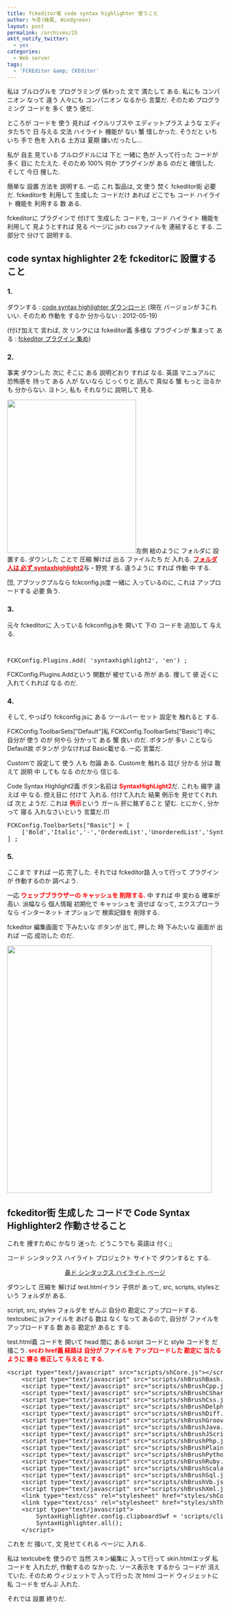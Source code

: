 ```yaml
---
title: fckeditor竜 code syntax highlighter 使うこと
author: 녹풍(綠風, Windgreen)
layout: post
permalink: /archives/25
aktt_notify_twitter:
  - yes
categories:
  - Web server
tags:
  - 'FCKEditor &amp; CKEditor'
---
```

私は ブルログルを プログラミング 係わった 文で 満たして ある. 私にも コンパニオン なって 違う 人々にも コンパニオン なるから 言葉だ. そのため プログラミング コードを 多く 使う 便だ.

ところが コードを 使う 見れば イクルリブスや エディットプラス ような エディタたちで 日 与える 文法 ハイライト 機能が ない 蟹 惜しかった. そうだと いちいち 手で 色を 入れる 土方は 夏期 嫌いだったし&#8230;

私が 自主 見ている ブルログドルには 下と 一緒に 色が 入って行った コードが 多く 目に たたえた. そのため 100% 何か プラグインが ある のだと 確信した. そして 今日 捜した.

簡単な 設置 方法を 説明する. 一応 これ 製品は, 文 使う 焚く fckeditor街 必要だ. fckeditorを 利用して 生成した コードだけ あれば どこでも コード ハイライト 機能を 利用する 数 ある.

fckeditorに プラグインで 付けて 生成した コードを, コード ハイライト 機能を 利用して 見ようとすれば 見る ページに jsわ cssファイルを 連結すると する. 二 部分で 分けて 説明する.

## code syntax highlighter 2を fckeditorに 設置すること

### 1.

ダウンする : <a href="http://alexgorbatchev.com/SyntaxHighlighter/download/" target="_blank">code syntax highlighter ダウンロード</a> (現在 バージョンが 3これ いい. そのため 作動を するか 分からない : 2012-05-19)

(付け加えて 言わば, 次 リンクには fckeditor義 多様な プラグインが 集まって ある : <a href="http://sourceforge.net/tracker/?group_id=75348&atid=737639" target="_blank">fckeditor プラグイン 集め</a>)

### 2.

事実 ダウンした 次に そこに ある 説明どおり すれば なる. 英語 マニュアルに 恐怖感を 持って ある 人が ないなら じっくりと 読んで 真似る 蟹 もっと 治るかも 分からない. ヨトン, 私も それなりに 説明して 見る.

<img class="alignleft" src="http://dl.dropboxusercontent.com/u/15546257/blog/mytory/old-images/1/cfile22.uf.150AF7564D4BC8632F83C7.jpg" alt="" height="358" width="301" />左側 絵のように フォルダに 設置する. ダウンした ことで 圧縮 解けば 出る ファイルたち だ 入れる. <span style="text-decoration: underline;"><strong><span style="color: #ff0000;">フォルダ人は 必ず syntaxhighlight2</span></strong></span>与・野党 する. 違うように すれば 作動 中 する.

団, アブツックプルなら fckconfig.js度 一緒に 入っているのに, これは アップロードする 必要 負う.

### 3.

元々 fckeditorに 入っている fckconfig.jsを 開いて 下の コードを 追加して 与える.

<div style="clear: both; color: white;">
  .
</div>

<pre class="brush: jscript;gutter: false; ">FCKConfig.Plugins.Add( &#039;syntaxhighlight2&#039;, &#039;en&#039;) ;</pre>

FCKConfig.Plugins.Addという 関数が 被せている 所が ある. 捜して 彼 近くに 入れてくれれば なる のだ.

### 4.

そして, やっぱり fckconfig.jsに ある ツールバー セット 設定を 触れると する.

FCKConfig.ToolbarSets["Default"]私 FCKConfig.ToolbarSets["Basic"] 中に 自分が 使う のが 何やら 分かって ある 蟹 良い のだ. ボタンが 多い ことなら Default故 ボタンが 少なければ Basic載せる. 一応 言葉だ.

Customで 設定して 使う 人も 勿論 ある. Customを 触れる 竝び 分かる 分は 敢えて 説明 中 しても なる のだから 信じる.

Code Syntax Highlight2義 ボタン名前は <span style="color: #ff0000;"><strong>SyntaxHighLight2</strong></span>だ. これも 綴字 違えば 中 なる. 控え目に 付けて 入れる. 付けて入れた 結果 例示を 見せてくれれば 次と ようだ. これは <span style="color: #ff0000;"><strong>例示</strong></span>という ガール 肝に銘ずること 望む. とにかく, 分かって 寝る 入れなさいという 言葉だ.(!)

<pre class="brush: jscript;gutter: false; ">FCKConfig.ToolbarSets["Basic"] = [
	[&#039;Bold&#039;,&#039;Italic&#039;,&#039;-&#039;,&#039;OrderedList&#039;,&#039;UnorderedList&#039;,&#039;SyntaxHighLight2&#039;,&#039;-&#039;,&#039;Link&#039;,&#039;Unlink&#039;,&#039;-&#039;,&#039;About&#039;]
] ;</pre>

### 5.

ここまで すれば 一応 完了した. それでは fckeditor路 入って行って プラグインが 作動するのか 調べよう.

一応 <span style="color: #ff0000;"><strong>ウェッブブラウザーの キャッシュを 削除する.</strong></span> 中 すれば 中 変わる 確率が 高い. 派幅なら 個人情報 初期化で キャッシュを 消せば なって, エクスプローラなら インターネット オプションで 検索記録を 削除する.

fckeditor 編集画面で 下みたいな ボタンが 出て, 押した 時 下みたいな 画面が 出れば 一応 成功した のだ.

<img class="aligncenter" src="http://dl.dropboxusercontent.com/u/15546257/blog/mytory/old-images/1/cfile9.uf.120B09534D4BC86307C697.png" alt="" height="578" width="478" />

## fckeditor街 生成した コードで Code Syntax Highlighter2 作動させること

これを 捜すために かなり 迷った. どうこうでも 英語は 付く;;

コード シンタックス ハイライト プロジェクト サイトで ダウンすると する.

<p style="text-align: center;">
  <a title="[http://alexgorbatchev.com/SyntaxHighlighter/]路 移動します." href="http://alexgorbatchev.com/SyntaxHighlighter/" target="_blank">鼻</a><a title="[http://alexgorbatchev.com/SyntaxHighlighter/]路 移動します." href="http://alexgorbatchev.com/SyntaxHighlighter/" target="_blank">ド シンタックス ハイライト ページ</a>
</p>

ダウンして 圧縮を 解けば test.htmlイラン 子供が あって, src, scripts, stylesという フォルダが ある.

script, src, styles フォルダを ぜんぶ 自分の 勘定に アップロードする. textcubeに jsファイルを あげる 数は なく なって あるので, 自分が ファイルを アップロードする 数 ある 勘定が あると する.

test.html義 コードを 開いて head 間に ある script コードと style コードを だ 掻こう. <span style="color: #ff0000;"><strong>srcわ href義 経路は 自分が ファイルを アップロードした 勘定に 当たるように 寝る 修正して 与えると する.</strong></span>

<pre class="brush: xhtml;">&lt;script type="text/javascript" src="scripts/shCore.js"&gt;&lt;/script&gt;
	&lt;script type="text/javascript" src="scripts/shBrushBash.js"&gt;&lt;/script&gt;
	&lt;script type="text/javascript" src="scripts/shBrushCpp.js"&gt;&lt;/script&gt;
	&lt;script type="text/javascript" src="scripts/shBrushCSharp.js"&gt;&lt;/script&gt;
	&lt;script type="text/javascript" src="scripts/shBrushCss.js"&gt;&lt;/script&gt;
	&lt;script type="text/javascript" src="scripts/shBrushDelphi.js"&gt;&lt;/script&gt;
	&lt;script type="text/javascript" src="scripts/shBrushDiff.js"&gt;&lt;/script&gt;
	&lt;script type="text/javascript" src="scripts/shBrushGroovy.js"&gt;&lt;/script&gt;
	&lt;script type="text/javascript" src="scripts/shBrushJava.js"&gt;&lt;/script&gt;
	&lt;script type="text/javascript" src="scripts/shBrushJScript.js"&gt;&lt;/script&gt;
	&lt;script type="text/javascript" src="scripts/shBrushPhp.js"&gt;&lt;/script&gt;
	&lt;script type="text/javascript" src="scripts/shBrushPlain.js"&gt;&lt;/script&gt;
	&lt;script type="text/javascript" src="scripts/shBrushPython.js"&gt;&lt;/script&gt;
	&lt;script type="text/javascript" src="scripts/shBrushRuby.js"&gt;&lt;/script&gt;
	&lt;script type="text/javascript" src="scripts/shBrushScala.js"&gt;&lt;/script&gt;
	&lt;script type="text/javascript" src="scripts/shBrushSql.js"&gt;&lt;/script&gt;
	&lt;script type="text/javascript" src="scripts/shBrushVb.js"&gt;&lt;/script&gt;
	&lt;script type="text/javascript" src="scripts/shBrushXml.js"&gt;&lt;/script&gt;
	&lt;link type="text/css" rel="stylesheet" href="styles/shCore.css"/&gt;
	&lt;link type="text/css" rel="stylesheet" href="styles/shThemeDefault.css"/&gt;
	&lt;script type="text/javascript"&gt;
		SyntaxHighlighter.config.clipboardSwf = &#039;scripts/clipboard.swf&#039;;
		SyntaxHighlighter.all();
	&lt;/script&gt;</pre>

これを だ 掻いて, 文 見せてくれる ページに 入れる.

私は textcubeを 使うので 当然 スキン編集に 入って行って skin.htmlエッダ 私 コードを 入れたが, 作動するの なかった. ソース表示を するから コードが 消えていた. そのため ウィジェットで 入って行った 次 html コード ウィジェットに 私 コードを ぜんぶ 入れた.

それでは 設置 終りだ.